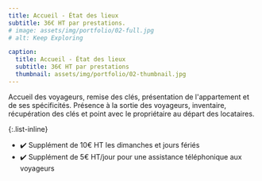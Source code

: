 ```yaml
---
title: Accueil - État des lieux
subtitle: 36€ HT par prestations.
# image: assets/img/portfolio/02-full.jpg
# alt: Keep Exploring

caption:
  title: Accueil - État des lieux
  subtitle: 36€ HT par prestations
  thumbnail: assets/img/portfolio/02-thumbnail.jpg
---
```

Accueil des voyageurs, remise des clés, présentation de l'appartement et de ses spécificités. Présence à la sortie des voyageurs, inventaire, récupération des clés et point avec le propriétaire au départ des locataires.

{:.list-inline}
- ✔️ Supplément de 10€ HT les dimanches et jours fériés
- ✔️ Supplément de 5€ HT/jour pour une assistance téléphonique aux voyageurs

